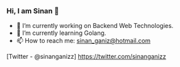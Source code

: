 ### Hi, I am Sinan 👋

- 🔭 I’m currently working on Backend Web Technologies.
- 🌱 I’m currently learning Golang.
- 📫 How to reach me: [sinan_ganiz@hotmail.com](mailto:sinan_ganiz@hotmail.com)

[Twitter - @sinanganizz] https://twitter.com/sinanganizz
